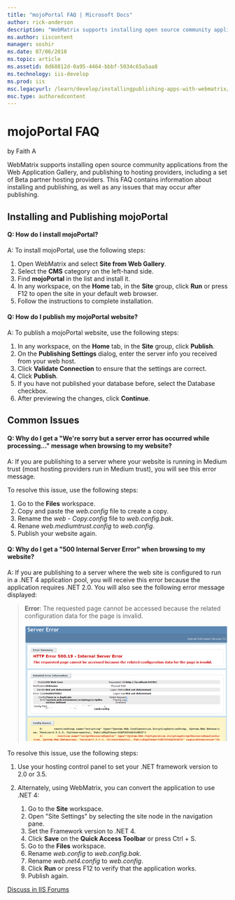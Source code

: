 ```yaml
---
title: "mojoPortal FAQ | Microsoft Docs"
author: rick-anderson
description: "WebMatrix supports installing open source community applications from the Web Application Gallery, and publishing to hosting providers, including a set of Be..."
ms.author: iiscontent
manager: soshir
ms.date: 07/06/2010
ms.topic: article
ms.assetid: 8d68812d-0a95-4464-bbbf-5034c65a5aa8
ms.technology: iis-develop
ms.prod: iis
msc.legacyurl: /learn/develop/installingpublishing-apps-with-webmatrix/mojoportal-faq
msc.type: authoredcontent
---
```

mojoPortal FAQ
====================
by Faith A

WebMatrix supports installing open source community applications from the Web Application Gallery, and publishing to hosting providers, including a set of Beta partner hosting providers. This FAQ contains information about installing and publishing, as well as any issues that may occur after publishing.

## Installing and Publishing mojoPortal

#### Q: How do I install mojoPortal?

A: To install mojoPortal, use the following steps:

1. Open WebMatrix and select **Site from Web Gallery**.
2. Select the **CMS** category on the left-hand side.
3. Find **mojoPortal** in the list and install it.
4. In any workspace, on the **Home** tab, in the **Site** group, click **Run** or press F12 to open the site in your default web browser.
5. Follow the instructions to complete installation.

#### Q: How do I publish my mojoPortal website?

A: To publish a mojoPortal website, use the following steps:

1. In any workspace, on the **Home** tab, in the **Site** group, click **Publish**.
2. On the **Publishing Settings** dialog, enter the server info you received from your web host.
3. Click **Validate Connection** to ensure that the settings are correct.
4. Click **Publish**.
5. If you have not published your database before, select the Database checkbox.
6. After previewing the changes, click **Continue**.

## Common Issues

#### Q: Why do I get a "We're sorry but a server error has occurred while processing..." message when browsing to my website?

A: If you are publishing to a server where your website is running in Medium trust (most hosting providers run in Medium trust), you will see this error message.

To resolve this issue, use the following steps:

1. Go to the **Files** workspace.
2. Copy and paste the *web.config* file to create a copy.
3. Rename the *web - Copy.config* file to *web.config.bak*.
4. Renane *web.mediumtrust.config* to *web.config*.
5. Publish your website again.

#### Q: Why do I get a "500 Internal Server Error" when browsing to my website?

A: If you are publishing to a server where the web site is configured to run in a .NET 4 application pool, you will receive this error because the application requires .NET 2.0. You will also see the following error message displayed:

> **Error**: The requested page cannot be accessed because the related configuration data for the page is invalid.
> 
> ![](mojoportal-faq/_static/image1.png)


To resolve this issue, use the following steps:

1. Use your hosting control panel to set your .NET framework version to 2.0 or 3.5.
2. Alternately, using WebMatrix, you can convert the application to use .NET 4: 

    1. Go to the **Site** workspace.
    2. Open "Site Settings" by selecting the site node in the navigation pane.
    3. Set the Framework version to .NET 4.
    4. Click **Save** on the **Quick Access Toolbar** or press Ctrl + S.
    5. Go to the **Files** workspace.
    6. Rename *web.config* to *web.config.bak*.
    7. Rename *web.net4.config* to *web.config*.
    8. Click **Run** or press F12 to verify that the application works.
    9. Publish again.
  
  
[Discuss in IIS Forums](https://forums.iis.net/1166.aspx)